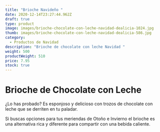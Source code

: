 ```yaml
---
title: "Brioche Navideño "
date: 2020-12-14T23:27:44.962Z
draft: true
type: product
image: images/brioche-chocolate-con-leche-navidad-dealicia-1024.jpg
thumb: images/brioche-chocolate-con-leche-navidad-dealicia-586.jpg
category:
  - Productos de Navidad
description: "Brioche de chocolate con leche Navidad "
weight: 500
productWeight: 510
price: 7.95
stock: true
---
```

# Brioche de Chocolate con Leche

¿Lo has probado? Es esponjoso y delicioso con trozos de chocolate con leche que se derriten en tu paladar. 

Si buscas opciones para tus meriendas de Otoño e Invierno el brioche es una alternativa rica y diferente para compartir con una bebida caliente.